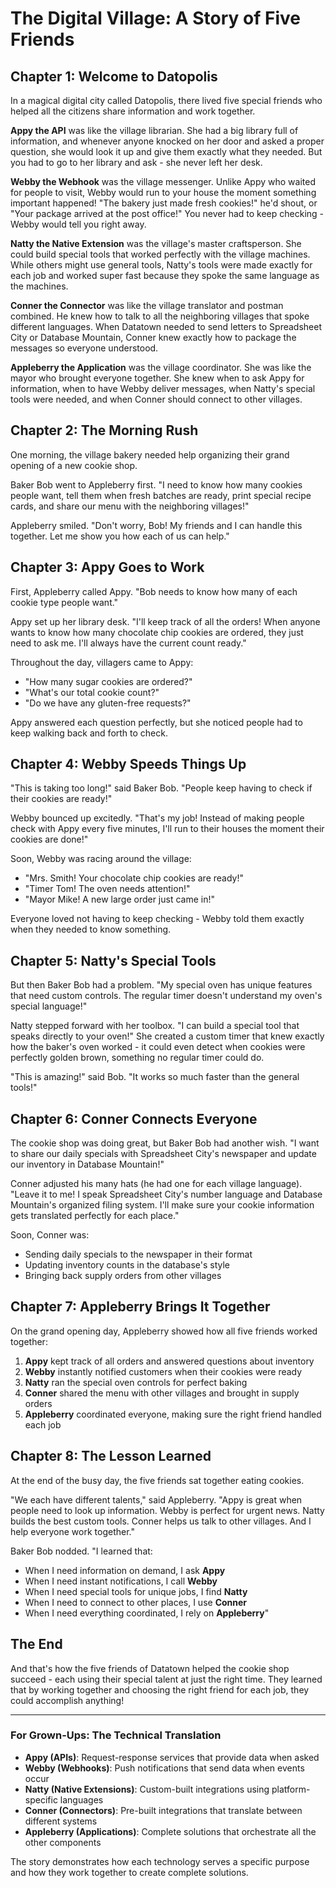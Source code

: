 # The Digital Village: A Story of Five Friends

## Chapter 1: Welcome to Datopolis

In a magical digital city called Datopolis, there lived five special friends who helped all the citizens share information and work together.

**Appy the API** was like the village librarian. She had a big library full of information, and whenever anyone knocked on her door and asked a proper question, she would look it up and give them exactly what they needed. But you had to go to her library and ask - she never left her desk.

**Webby the Webhook** was the village messenger. Unlike Appy who waited for people to visit, Webby would run to your house the moment something important happened! "The bakery just made fresh cookies!" he'd shout, or "Your package arrived at the post office!" You never had to keep checking - Webby would tell you right away.

**Natty the Native Extension** was the village's master craftsperson. She could build special tools that worked perfectly with the village machines. While others might use general tools, Natty's tools were made exactly for each job and worked super fast because they spoke the same language as the machines.

**Conner the Connector** was like the village translator and postman combined. He knew how to talk to all the neighboring villages that spoke different languages. When Datatown needed to send letters to Spreadsheet City or Database Mountain, Conner knew exactly how to package the messages so everyone understood.

**Appleberry the Application** was the village coordinator. She was like the mayor who brought everyone together. She knew when to ask Appy for information, when to have Webby deliver messages, when Natty's special tools were needed, and when Conner should connect to other villages.

## Chapter 2: The Morning Rush

One morning, the village bakery needed help organizing their grand opening of a new cookie shop.

Baker Bob went to Appleberry first. "I need to know how many cookies people want, tell them when fresh batches are ready, print special recipe cards, and share our menu with the neighboring villages!"

Appleberry smiled. "Don't worry, Bob! My friends and I can handle this together. Let me show you how each of us can help."

## Chapter 3: Appy Goes to Work

First, Appleberry called Appy. "Bob needs to know how many of each cookie type people want."

Appy set up her library desk. "I'll keep track of all the orders! When anyone wants to know how many chocolate chip cookies are ordered, they just need to ask me. I'll always have the current count ready."

Throughout the day, villagers came to Appy:
- "How many sugar cookies are ordered?" 
- "What's our total cookie count?"
- "Do we have any gluten-free requests?"

Appy answered each question perfectly, but she noticed people had to keep walking back and forth to check.

## Chapter 4: Webby Speeds Things Up

"This is taking too long!" said Baker Bob. "People keep having to check if their cookies are ready!"

Webby bounced up excitedly. "That's my job! Instead of making people check with Appy every five minutes, I'll run to their houses the moment their cookies are done!"

Soon, Webby was racing around the village:
- "Mrs. Smith! Your chocolate chip cookies are ready!"
- "Timer Tom! The oven needs attention!"
- "Mayor Mike! A new large order just came in!"

Everyone loved not having to keep checking - Webby told them exactly when they needed to know something.

## Chapter 5: Natty's Special Tools

But then Baker Bob had a problem. "My special oven has unique features that need custom controls. The regular timer doesn't understand my oven's special language!"

Natty stepped forward with her toolbox. "I can build a special tool that speaks directly to your oven!" She created a custom timer that knew exactly how the baker's oven worked - it could even detect when cookies were perfectly golden brown, something no regular timer could do.

"This is amazing!" said Bob. "It works so much faster than the general tools!"

## Chapter 6: Conner Connects Everyone

The cookie shop was doing great, but Baker Bob had another wish. "I want to share our daily specials with Spreadsheet City's newspaper and update our inventory in Database Mountain!"

Conner adjusted his many hats (he had one for each village language). "Leave it to me! I speak Spreadsheet City's number language and Database Mountain's organized filing system. I'll make sure your cookie information gets translated perfectly for each place."

Soon, Conner was:
- Sending daily specials to the newspaper in their format
- Updating inventory counts in the database's style  
- Bringing back supply orders from other villages

## Chapter 7: Appleberry Brings It Together

On the grand opening day, Appleberry showed how all five friends worked together:

1. **Appy** kept track of all orders and answered questions about inventory
2. **Webby** instantly notified customers when their cookies were ready
3. **Natty** ran the special oven controls for perfect baking
4. **Conner** shared the menu with other villages and brought in supply orders
5. **Appleberry** coordinated everyone, making sure the right friend handled each job

## Chapter 8: The Lesson Learned

At the end of the busy day, the five friends sat together eating cookies.

"We each have different talents," said Appleberry. "Appy is great when people need to look up information. Webby is perfect for urgent news. Natty builds the best custom tools. Conner helps us talk to other villages. And I help everyone work together."

Baker Bob nodded. "I learned that:
- When I need information on demand, I ask **Appy**
- When I need instant notifications, I call **Webby**  
- When I need special tools for unique jobs, I find **Natty**
- When I need to connect to other places, I use **Conner**
- When I need everything coordinated, I rely on **Appleberry**"

## The End

And that's how the five friends of Datatown helped the cookie shop succeed - each using their special talent at just the right time. They learned that by working together and choosing the right friend for each job, they could accomplish anything!

---

### For Grown-Ups: The Technical Translation

- **Appy (APIs)**: Request-response services that provide data when asked
- **Webby (Webhooks)**: Push notifications that send data when events occur
- **Natty (Native Extensions)**: Custom-built integrations using platform-specific languages
- **Conner (Connectors)**: Pre-built integrations that translate between different systems
- **Appleberry (Applications)**: Complete solutions that orchestrate all the other components

The story demonstrates how each technology serves a specific purpose and how they work together to create complete solutions.